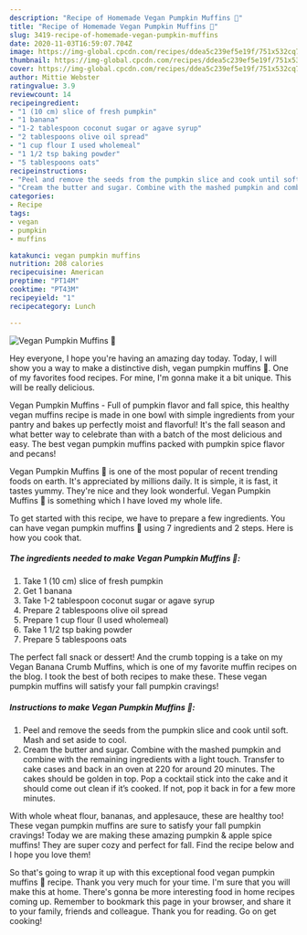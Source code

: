 ```yaml
---
description: "Recipe of Homemade Vegan Pumpkin Muffins 🌱"
title: "Recipe of Homemade Vegan Pumpkin Muffins 🌱"
slug: 3419-recipe-of-homemade-vegan-pumpkin-muffins
date: 2020-11-03T16:59:07.704Z
image: https://img-global.cpcdn.com/recipes/ddea5c239ef5e19f/751x532cq70/vegan-pumpkin-muffins-🌱-recipe-main-photo.jpg
thumbnail: https://img-global.cpcdn.com/recipes/ddea5c239ef5e19f/751x532cq70/vegan-pumpkin-muffins-🌱-recipe-main-photo.jpg
cover: https://img-global.cpcdn.com/recipes/ddea5c239ef5e19f/751x532cq70/vegan-pumpkin-muffins-🌱-recipe-main-photo.jpg
author: Mittie Webster
ratingvalue: 3.9
reviewcount: 14
recipeingredient:
- "1 (10 cm) slice of fresh pumpkin"
- "1 banana"
- "1-2 tablespoon coconut sugar or agave syrup"
- "2 tablespoons olive oil spread"
- "1 cup flour I used wholemeal"
- "1 1/2 tsp baking powder"
- "5 tablespoons oats"
recipeinstructions:
- "Peel and remove the seeds from the pumpkin slice and cook until soft. Mash and set aside to cool."
- "Cream the butter and sugar. Combine with the mashed pumpkin and combine with the remaining ingredients with a light touch. Transfer to cake cases and back in an oven at 220 for around 20 minutes. The cakes should be golden in top. Pop a cocktail stick into the cake and it should come out clean if it’s cooked. If not, pop it back in for a few more minutes."
categories:
- Recipe
tags:
- vegan
- pumpkin
- muffins

katakunci: vegan pumpkin muffins 
nutrition: 208 calories
recipecuisine: American
preptime: "PT14M"
cooktime: "PT43M"
recipeyield: "1"
recipecategory: Lunch

---
```



![Vegan Pumpkin Muffins 🌱](https://img-global.cpcdn.com/recipes/ddea5c239ef5e19f/751x532cq70/vegan-pumpkin-muffins-🌱-recipe-main-photo.jpg)

Hey everyone, I hope you're having an amazing day today. Today, I will show you a way to make a distinctive dish, vegan pumpkin muffins 🌱. One of my favorites food recipes. For mine, I'm gonna make it a bit unique. This will be really delicious.

Vegan Pumpkin Muffins - Full of pumpkin flavor and fall spice, this healthy vegan muffins recipe is made in one bowl with simple ingredients from your pantry and bakes up perfectly moist and flavorful! It&#39;s the fall season and what better way to celebrate than with a batch of the most delicious and easy. The best vegan pumpkin muffins packed with pumpkin spice flavor and pecans!

Vegan Pumpkin Muffins 🌱 is one of the most popular of recent trending foods on earth. It's appreciated by millions daily. It is simple, it is fast, it tastes yummy. They're nice and they look wonderful. Vegan Pumpkin Muffins 🌱 is something which I have loved my whole life.


To get started with this recipe, we have to prepare a few ingredients. You can have vegan pumpkin muffins 🌱 using 7 ingredients and 2 steps. Here is how you cook that.

<!--inarticleads1-->

##### The ingredients needed to make Vegan Pumpkin Muffins 🌱:

1. Take 1 (10 cm) slice of fresh pumpkin
1. Get 1 banana
1. Take 1-2 tablespoon coconut sugar or agave syrup
1. Prepare 2 tablespoons olive oil spread
1. Prepare 1 cup flour (I used wholemeal)
1. Take 1 1/2 tsp baking powder
1. Prepare 5 tablespoons oats


The perfect fall snack or dessert! And the crumb topping is a take on my Vegan Banana Crumb Muffins, which is one of my favorite muffin recipes on the blog. I took the best of both recipes to make these. These vegan pumpkin muffins will satisfy your fall pumpkin cravings! 

<!--inarticleads2-->

##### Instructions to make Vegan Pumpkin Muffins 🌱:

1. Peel and remove the seeds from the pumpkin slice and cook until soft. Mash and set aside to cool.
1. Cream the butter and sugar. Combine with the mashed pumpkin and combine with the remaining ingredients with a light touch. Transfer to cake cases and back in an oven at 220 for around 20 minutes. The cakes should be golden in top. Pop a cocktail stick into the cake and it should come out clean if it’s cooked. If not, pop it back in for a few more minutes.


With whole wheat flour, bananas, and applesauce, these are healthy too! These vegan pumpkin muffins are sure to satisfy your fall pumpkin cravings! Today we are making these amazing pumpkin &amp; apple spice muffins! They are super cozy and perfect for fall. Find the recipe below and I hope you love them! 

So that's going to wrap it up with this exceptional food vegan pumpkin muffins 🌱 recipe. Thank you very much for your time. I'm sure that you will make this at home. There's gonna be more interesting food in home recipes coming up. Remember to bookmark this page in your browser, and share it to your family, friends and colleague. Thank you for reading. Go on get cooking!
